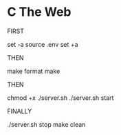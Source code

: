 # C The Web

FIRST

set -a
source .env
set +a

THEN

make format
make

THEN

chmod +x ./server.sh
./server.sh start

FINALLY

./server.sh stop
make clean
